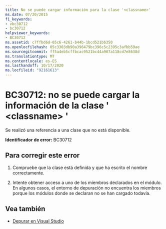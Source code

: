 ```yaml
---
title: No se puede cargar información para la clase '<classname>'
ms.date: 07/20/2015
f1_keywords:
- vbc30712
- bc30712
helpviewer_keywords:
- BC30712
ms.assetid: c7ffbd6d-05c6-4261-b44b-1bcd521bb350
ms.openlocfilehash: 05c3303db90a396479bc396c5c2395c3afbb59ae
ms.sourcegitcommit: ff5a4eb5cffbcac9521bc44a907a118cd7e8638d
ms.translationtype: MT
ms.contentlocale: es-ES
ms.lasthandoff: 10/17/2020
ms.locfileid: "92161613"
---
```

# <a name="bc30712-unable-to-load-information-for-class-classname"></a>BC30712: no se puede cargar la información de la clase ' \<classname> '

Se realizó una referencia a una clase que no está disponible.

 **Identificador de error:** BC30712

## <a name="to-correct-this-error"></a>Para corregir este error

1. Compruebe que la clase está definida y que ha escrito el nombre correctamente.

2. Intente obtener acceso a uno de los miembros declarados en el módulo. En algunos casos, el entorno de depuración no encuentra los miembros porque los módulos donde se declaran no se han cargado todavía.

## <a name="see-also"></a>Vea también

- [Depurar en Visual Studio](/visualstudio/debugger/debugger-feature-tour)
